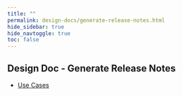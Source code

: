 ```yaml
---
title: ""
permalink: design-docs/generate-release-notes.html
hide_sidebar: true
hide_navtoggle: true
toc: false
---
```


## Design Doc - Generate Release Notes

* [Use Cases](use-cases.md)

